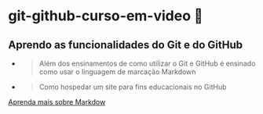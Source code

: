 # git-github-curso-em-video 🎥
## Aprendo as funcionalidades do Git e do GitHub
* > Além dos ensinamentos de como utilizar o Git e GitHub é ensinado como usar o linguagem de marcação Markdown
* > Como hospedar um site para fins educacionais no GitHub

[Aprenda mais sobre Markdow](https://github.com/gustavoguanabara/git-github/blob/master/manuais-PDF/guia-markdown.pdf)
